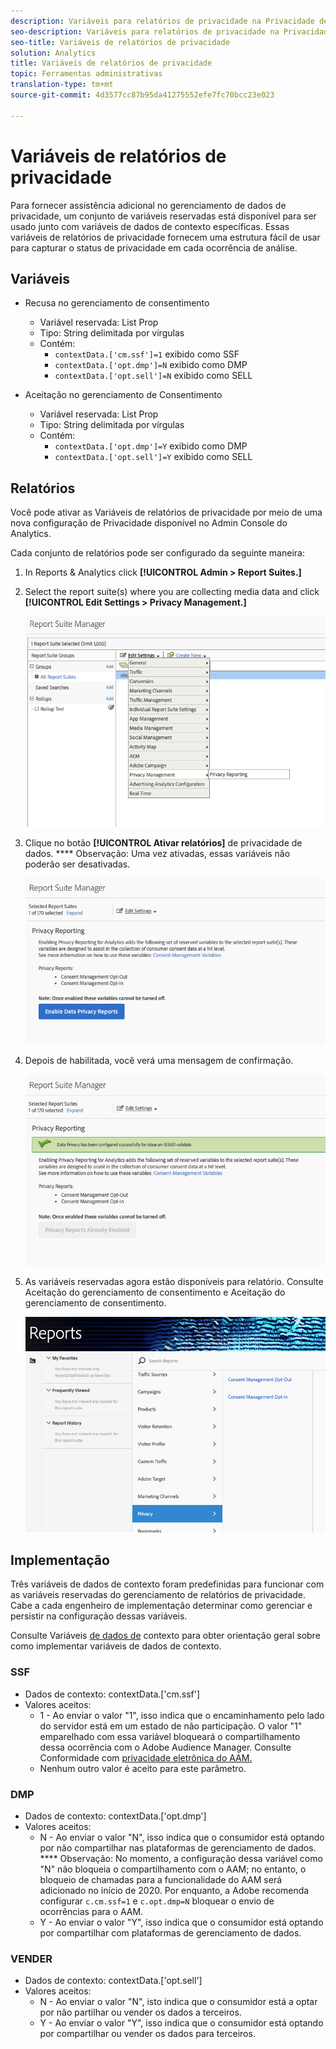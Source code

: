 ```yaml
---
description: Variáveis para relatórios de privacidade na Privacidade de dados.
seo-description: Variáveis para relatórios de privacidade na Privacidade de dados.
seo-title: Variáveis de relatórios de privacidade
solution: Analytics
title: Variáveis de relatórios de privacidade
topic: Ferramentas administrativas
translation-type: tm+mt
source-git-commit: 4d3577cc87b95da41275552efe7fc70bcc23e023

---
```



# Variáveis de relatórios de privacidade

Para fornecer assistência adicional no gerenciamento de dados de privacidade, um conjunto de variáveis reservadas está disponível para ser usado junto com variáveis de dados de contexto específicas.
Essas variáveis de relatórios de privacidade fornecem uma estrutura fácil de usar para capturar o status de privacidade em cada ocorrência de análise.

## Variáveis

* Recusa no gerenciamento de consentimento
   * Variável reservada: List Prop
   * Tipo: String delimitada por vírgulas
   * Contém:
      * `contextData.['cm.ssf']=1` exibido como SSF
      * `contextData.['opt.dmp']=N` exibido como DMP
      * `contextData.['opt.sell']=N` exibido como SELL

* Aceitação no gerenciamento de Consentimento
   * Variável reservada: List Prop
   * Tipo: String delimitada por vírgulas
   * Contém:
      * `contextData.['opt.dmp']=Y` exibido como DMP
      * `contextData.['opt.sell']=Y` exibido como SELL

## Relatórios

Você pode ativar as Variáveis de relatórios de privacidade por meio de uma nova configuração de Privacidade disponível no Admin Console do Analytics.

Cada conjunto de relatórios pode ser configurado da seguinte maneira:
1. In Reports &amp; Analytics click **[!UICONTROL Admin &gt; Report Suites.]**
1. Select the report suite(s) where you are collecting media data and click **[!UICONTROL Edit Settings &gt; Privacy Management.]**

   ![](assets/rsm-privacy-select.png)

1. Clique no botão **[!UICONTROL Ativar relatórios]** de privacidade de dados. **** Observação: Uma vez ativadas, essas variáveis não poderão ser desativadas.

   ![](assets/rsm-privacy-enable.png)

1. Depois de habilitada, você verá uma mensagem de confirmação.

   ![](assets/rsm-privacy-config.png)

1. As variáveis reservadas agora estão disponíveis para relatório.  Consulte Aceitação do gerenciamento de consentimento e Aceitação do gerenciamento de consentimento.

   ![](assets/rsm-privacy-reports.png)

## Implementação

Três variáveis de dados de contexto foram predefinidas para funcionar com as variáveis reservadas do gerenciamento de relatórios de privacidade.  Cabe a cada engenheiro de implementação determinar como gerenciar e persistir na configuração dessas variáveis.

Consulte Variáveis [de dados de](https://docs.adobe.com/help/en/analytics/implementation/javascript-implementation/variables-analytics-reporting/context-data-variables.html) contexto para obter orientação geral sobre como implementar variáveis de dados de contexto.

### SSF

* Dados de contexto: contextData.['cm.ssf']
* Valores aceitos:
   * 1 - Ao enviar o valor "1", isso indica que o encaminhamento pelo lado do servidor está em um estado de não participação. O valor "1" emparelhado com essa variável bloqueará o compartilhamento dessa ocorrência com o Adobe Audience Manager. Consulte Conformidade com [privacidade eletrônica do AAM.](https://docs.adobe.com/help/en/analytics/integration/audience-analytics/audience-analytics-workflow/ssf-gdpr.html)
   * Nenhum outro valor é aceito para este parâmetro.

### DMP

* Dados de contexto: contextData.['opt.dmp']
* Valores aceitos:
   * N - Ao enviar o valor "N", isso indica que o consumidor está optando por não compartilhar nas plataformas de gerenciamento de dados. **** Observação: No momento, a configuração dessa variável como "N" não bloqueia o compartilhamento com o AAM; no entanto, o bloqueio de chamadas para a funcionalidade do AAM será adicionado no início de 2020. Por enquanto, a Adobe recomenda configurar `c.cm.ssf=1` e `c.opt.dmp=N` bloquear o envio de ocorrências para o AAM.
   * Y - Ao enviar o valor "Y", isso indica que o consumidor está optando por compartilhar com plataformas de gerenciamento de dados.

### VENDER

* Dados de contexto: contextData.['opt.sell']
* Valores aceitos:
   * N - Ao enviar o valor "N", isto indica que o consumidor está a optar por não partilhar ou vender os dados a terceiros.
   * Y - Ao enviar o valor "Y", isso indica que o consumidor está optando por compartilhar ou vender os dados para terceiros.
